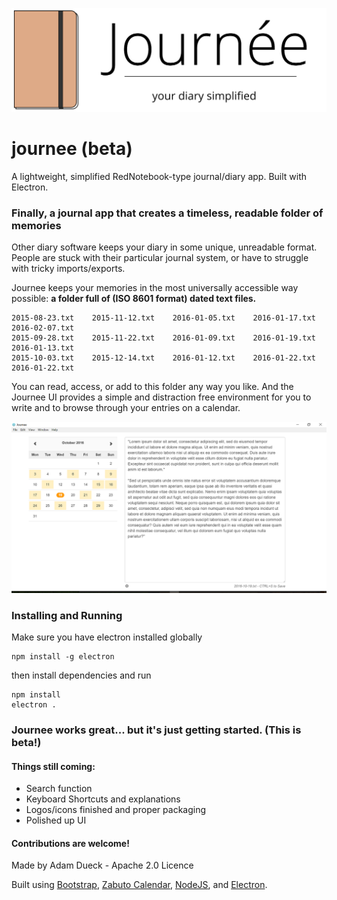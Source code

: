 ![Journee Logo](journeelogo.png)

# journee (beta)

A lightweight, simplified RedNotebook-type journal/diary app. Built with Electron.

### Finally, a journal app that creates a timeless, readable folder of memories

Other diary software keeps your diary in some unique, unreadable format. People are stuck with their particular journal system, or have to struggle with tricky imports/exports.

Journee keeps your memories in the most universally accessible way possible: **a folder full of (ISO 8601 format) dated text files.**

```
2015-08-23.txt    2015-11-12.txt    2016-01-05.txt    2016-01-17.txt    2016-02-07.txt
2015-09-28.txt    2015-11-22.txt    2016-01-09.txt    2016-01-19.txt    2016-01-13.txt
2015-10-03.txt    2015-12-14.txt    2016-01-12.txt    2016-01-22.txt    2016-01-22.txt
```

You can read, access, or add to this folder any way you like. And the Journee UI provides a simple and distraction free environment for you to write and to browse through your entries on a calendar.

![Screenshot](journee-screenshot.png)

### Installing and Running

Make sure you have electron installed globally
```
npm install -g electron
```

then install dependencies and run

```
npm install
electron .
```

### Journee works great... but it's just getting started. (This is beta!)

#### Things still coming:

- Search function
- Keyboard Shortcuts and explanations
- Logos/icons finished and proper packaging 
- Polished up UI

#### Contributions are welcome!

Made by Adam Dueck - Apache 2.0 Licence

Built using [Bootstrap](https://getbootstrap.com), [Zabuto Calendar](https://github.com/zabuto/calendar), [NodeJS](https://nodejs.org), and [Electron](electron.atom.io).
